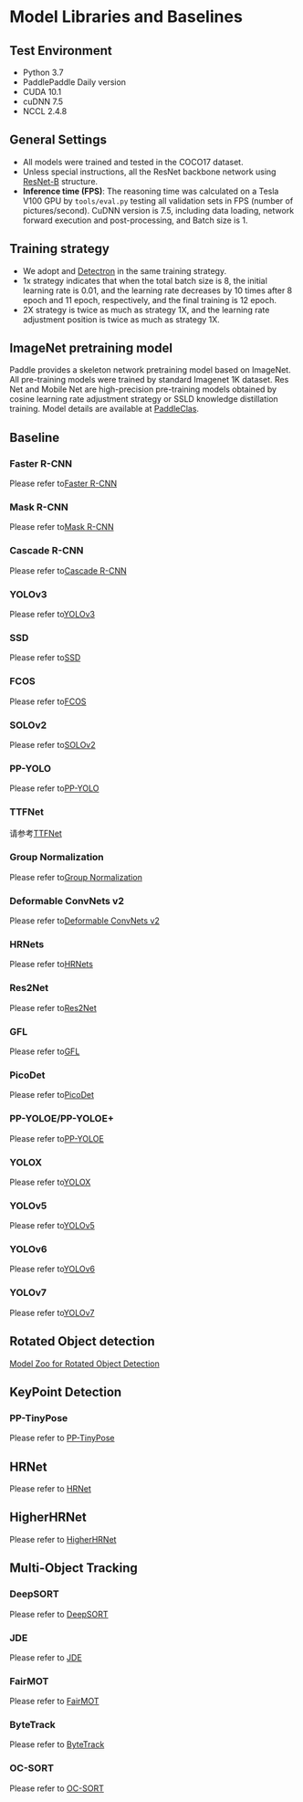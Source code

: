 # Model Libraries and Baselines

## Test Environment

- Python 3.7
- PaddlePaddle Daily version
- CUDA 10.1
- cuDNN 7.5
- NCCL 2.4.8

## General Settings

- All models were trained and tested in the COCO17 dataset.
- Unless special instructions, all the ResNet backbone network using [ResNet-B](https://arxiv.org/pdf/1812.01187) structure.
- **Inference time (FPS)**: The reasoning time was calculated on a Tesla V100 GPU by `tools/eval.py` testing all validation sets in FPS (number of pictures/second). CuDNN version is 7.5, including data loading, network forward execution and post-processing, and Batch size is 1.

## Training strategy

- We adopt and [Detectron](https://github.com/facebookresearch/Detectron/blob/master/MODEL_ZOO.md#training-schedules) in the same training strategy.
- 1x strategy indicates that when the total batch size is 8, the initial learning rate is 0.01, and the learning rate decreases by 10 times after 8 epoch and 11 epoch, respectively, and the final training is 12 epoch.
- 2X strategy is twice as much as strategy 1X, and the learning rate adjustment position is twice as much as strategy 1X.

## ImageNet pretraining model
Paddle provides a skeleton network pretraining model based on ImageNet. All pre-training models were trained by standard Imagenet 1K dataset. Res Net and Mobile Net are high-precision pre-training models obtained by cosine learning rate adjustment strategy or SSLD knowledge distillation training. Model details are available at [PaddleClas](https://github.com/PaddlePaddle/PaddleClas).


## Baseline

### Faster R-CNN

Please refer to[Faster R-CNN](https://github.com/PaddlePaddle/PaddleDetection/tree/develop/configs/faster_rcnn/)

### Mask R-CNN

Please refer to[Mask R-CNN](https://github.com/PaddlePaddle/PaddleDetection/tree/develop/configs/mask_rcnn/)

### Cascade R-CNN

Please refer to[Cascade R-CNN](https://github.com/PaddlePaddle/PaddleDetection/tree/develop/configs/cascade_rcnn)

### YOLOv3

Please refer to[YOLOv3](https://github.com/PaddlePaddle/PaddleDetection/tree/develop/configs/yolov3/)

### SSD

Please refer to[SSD](https://github.com/PaddlePaddle/PaddleDetection/tree/develop/configs/ssd/)

### FCOS

Please refer to[FCOS](https://github.com/PaddlePaddle/PaddleDetection/tree/develop/configs/fcos/)

### SOLOv2

Please refer to[SOLOv2](https://github.com/PaddlePaddle/PaddleDetection/tree/develop/configs/solov2/)

### PP-YOLO

Please refer to[PP-YOLO](https://github.com/PaddlePaddle/PaddleDetection/tree/develop/configs/ppyolo/)

### TTFNet

请参考[TTFNet](https://github.com/PaddlePaddle/PaddleDetection/tree/develop/configs/ttfnet/)

### Group Normalization

Please refer to[Group Normalization](https://github.com/PaddlePaddle/PaddleDetection/tree/develop/configs/gn/)

### Deformable ConvNets v2

Please refer to[Deformable ConvNets v2](https://github.com/PaddlePaddle/PaddleDetection/tree/develop/configs/dcn/)

### HRNets

Please refer to[HRNets](https://github.com/PaddlePaddle/PaddleDetection/tree/develop/configs/hrnet/)

### Res2Net

Please refer to[Res2Net](https://github.com/PaddlePaddle/PaddleDetection/tree/develop/configs/res2net/)

### GFL

Please refer to[GFL](https://github.com/PaddlePaddle/PaddleDetection/tree/develop/configs/gfl)

### PicoDet

Please refer to[PicoDet](https://github.com/PaddlePaddle/PaddleDetection/tree/develop/configs/picodet)

### PP-YOLOE/PP-YOLOE+

Please refer to[PP-YOLOE](https://github.com/PaddlePaddle/PaddleDetection/tree/develop/configs/ppyoloe)

### YOLOX

Please refer to[YOLOX](https://github.com/PaddlePaddle/PaddleDetection/tree/develop/configs/yolox)

### YOLOv5

Please refer to[YOLOv5](https://github.com/nemonameless/PaddleDetection_YOLOSeries/tree/develop/configs/yolov5)

### YOLOv6

Please refer to[YOLOv6](https://github.com/nemonameless/PaddleDetection_YOLOSeries/tree/develop/configs/yolov6)

### YOLOv7

Please refer to[YOLOv7](https://github.com/nemonameless/PaddleDetection_YOLOSeries/tree/develop/configs/yolov7)


## Rotated Object detection

[Model Zoo for Rotated Object Detection](https://github.com/PaddlePaddle/PaddleDetection/tree/develop/configs/rotate)

## KeyPoint Detection

### PP-TinyPose

Please refer to [PP-TinyPose](https://github.com/PaddlePaddle/PaddleDetection/tree/develop/configs/keypoint/tiny_pose)

## HRNet

Please refer to [HRNet](https://github.com/PaddlePaddle/PaddleDetection/tree/develop/configs/keypoint/hrnet)

## HigherHRNet

Please refer to [HigherHRNet](https://github.com/PaddlePaddle/PaddleDetection/tree/develop/configs/keypoint/higherhrnet)


## Multi-Object Tracking

### DeepSORT

Please refer to [DeepSORT](https://github.com/PaddlePaddle/PaddleDetection/tree/develop/configs/mot/deepsort)

### JDE

Please refer to [JDE](https://github.com/PaddlePaddle/PaddleDetection/tree/develop/configs/mot/jde)

### FairMOT

Please refer to [FairMOT](https://github.com/PaddlePaddle/PaddleDetection/tree/develop/configs/mot/fairmot)

### ByteTrack

Please refer to [ByteTrack](https://github.com/PaddlePaddle/PaddleDetection/tree/develop/configs/mot/bytetrack)

### OC-SORT

Please refer to [OC-SORT](https://github.com/PaddlePaddle/PaddleDetection/tree/develop/configs/mot/ocsort)
